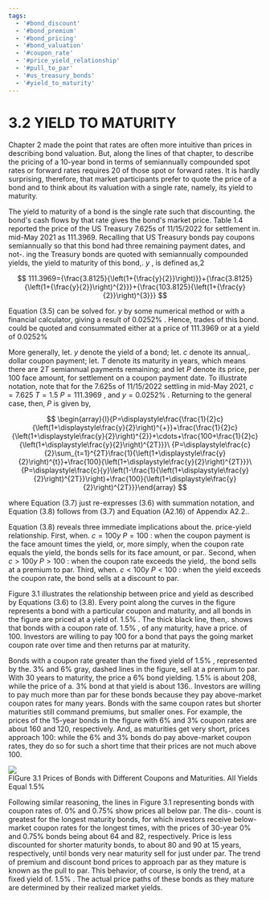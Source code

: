 ```yaml
---
tags:
  - '#bond_discount'
  - '#bond_premium'
  - '#bond_pricing'
  - '#bond_valuation'
  - '#coupon_rate'
  - '#price_yield_relationship'
  - '#pull_to_par'
  - '#us_treasury_bonds'
  - '#yield_to_maturity'
---
```

# 3.2 YIELD TO MATURITY  

Chapter 2 made the point that rates are often more intuitive than prices in describing bond valuation. But, along the lines of that chapter, to describe the pricing of a 10-year bond in terms of semiannually compounded spot rates or forward rates requires 20 of those spot or forward rates. It is hardly surprising, therefore, that market participants prefer to quote the price of a bond and to think about its valuation with a single rate, namely, its yield to maturity.  

The yield to maturity of a bond is the single rate such that discounting. the bond's cash flows by that rate gives the bond's market price. Table 1.4 reported the price of the US Treasury 7.625s of 11/15/2022 for settlement in. mid-May 2021 as 111.3969. Recalling that US Treasury bonds pay coupons semiannually so that this bond had three remaining payment dates, and not-. ing the Treasury bonds are quoted with semiannually compounded yields, the yield to maturity of this bond,. $y$ , is defined as,2  

$$
111.3969={\frac{3.8125}{\left(1+{\frac{y}{2}}\right)}}+{\frac{3.8125}{\left(1+{\frac{y}{2}}\right)^{2}}}+{\frac{103.8125}{\left(1+{\frac{y}{2}}\right)^{3}}}
$$  

Equation (3.5) can be solved for. $y$ by some numerical method or with a financial calculator, giving a result of $0.0252\%$ . Hence, trades of this bond. could be quoted and consummated either at a price of 111.3969 or at a yield of $0.0252\%$  

More generally, let. $y$ denote the yield of a bond; let. $c$ denote its annual,. dollar coupon payment; let. $T$ denote its maturity in years, which means there are $2T$ semiannual payments remaining; and let $P$ denote its price, per 100 face amount, for settlement on a coupon payment date. To illustrate notation, note that for the 7.625s of 11/15/2022 settling in mid-May 2021, $c=7.625$ $T=1.5$ $P=111.3969$ , and $y=0.0252\%$ . Returning to the general case, then, $P$ is given by,  

$$
\begin{array}{l}{P=\displaystyle\frac{\frac{1}{2}c}{\left(1+\displaystyle\frac{y}{2}\right)^{+}}+\frac{\frac{1}{2}c}{\left(1+\displaystyle\frac{y}{2}\right)^{2}}+\cdots+\frac{100+\frac{1}{2}c}{\left(1+\displaystyle\frac{y}{2}\right)^{2T}}}\ {P=\displaystyle\frac{c}{2}\sum_{t=1}^{2T}\frac{1}{\left(1+\displaystyle\frac{y}{2}\right)^{t}}+\frac{100}{\left(1+\displaystyle\frac{y}{2}\right)^{2T}}}\ {P=\displaystyle\frac{c}{y}\left(1-\frac{1}{\left(1+\displaystyle\frac{y}{2}\right)^{2T}}\right)+\frac{100}{\left(1+\displaystyle\frac{y}{2}\right)^{2T}}}\end{array}
$$  

where Equation (3.7) just re-expresses (3.6) with summation notation, and Equation (3.8) follows from (3.7) and Equation (A2.16) of Appendix A2.2..  

Equation (3.8) reveals three immediate implications about the. price-yield relationship. First, when. $c=100y$ $P=100$ : when the coupon payment is the face amount times the yield, or, more simply, when the coupon rate equals the yield, the bonds sells for its face amount, or par.. Second, when $c>100y$ $P>100$ : when the coupon rate exceeds the yield,. the bond sells at a premium to par. Third, when. $c<100y$ $P<100$ : when the yield exceeds the coupon rate, the bond sells at a discount to par.  

Figure 3.1 illustrates the relationship between price and yield as described by Equations (3.6) to (3.8). Every point along the curves in the figure represents a bond with a particular coupon and maturity, and all bonds in the figure are priced at a yield of. $1.5\%$ . The thick black line, then,. shows that bonds with a coupon rate of. $1.5\%$ , of any maturity, have a price. of 100. Investors are willing to pay 100 for a bond that pays the going market coupon rate over time and then returns par at maturity.  

Bonds with a coupon rate greater than the fixed yield of $1.5\%$ , represented by the. $3\%$ and $6\%$ gray, dashed lines in the figure, sell at a premium to par. With 30 years to maturity, the price a $6\%$ bond yielding. $1.5\%$ is about 208, while the price of a. $3\%$ bond at that yield is about 136.. Investors are willing to pay much more than par for these bonds because they pay above-market coupon rates for many years. Bonds with the same coupon rates but shorter maturities still command premiums, but smaller ones. For example, the prices of the 15-year bonds in the figure with $6\%$ and $3\%$ coupon rates are about 160 and 120, respectively. And, as maturities get very short, prices approach 100: while the $6\%$ and $3\%$ bonds do pay above-market coupon rates, they do so for such a short time that their prices are not much above 100.  

![](images/654f886059209293a460b0d354f3288d3eb16e41d95b8940efd4d2568732649a.jpg)  
FIGure 3.1 Prices of Bonds with Different Coupons and Maturities. All Yields Equal $1.5\%$  

Following similar reasoning, the lines in Figure 3.1 representing bonds with coupon rates of. $0\%$ and $0.75\%$ show prices all below par. The dis-. count is greatest for the longest maturity bonds, for which investors receive below-market coupon rates for the longest times, with the prices of 30-year $0\%$ and $0.75\%$ bonds being about 64 and 82, respectively. Price is less discounted for shorter maturity bonds, to about 80 and 90 at 15 years, respectively, until bonds very near maturity sell for just under par. The trend of premium and discount bond prices to approach par as they mature is known as the pull to par. This behavior, of course, is only the trend, at a fixed yield of. $1.5\%$ . The actual price paths of these bonds as they mature are determined by their realized market yields.  
